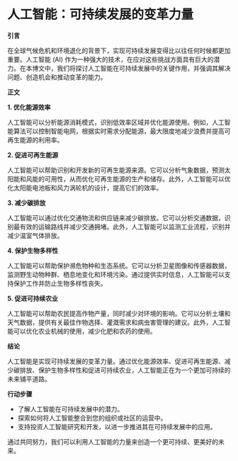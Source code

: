 # 人工智能：可持续发展的变革力量

**引言**

在全球气候危机和环境退化的背景下，实现可持续发展变得比以往任何时候都更加重要。人工智能 (AI) 作为一种强大的技术，在应对这些挑战方面具有巨大的潜力。在本博文中，我们将探讨人工智能在可持续发展中的关键作用，并强调其解决问题、创造机会和推动变革的能力。

**正文**

**1. 优化能源效率**

人工智能可以分析能源消耗模式，识别低效率区域并优化能源使用。例如，人工智能算法可以控制智能电网，根据实时需求分配能源，最大限度地减少浪费并提高可再生能源的利用率。

**2. 促进可再生能源**

人工智能可以帮助识别和开发新的可再生能源来源。它可以分析气象数据，预测太阳能和风能的可用性，从而优化可再生能源的生产和储存。此外，人工智能可以优化太阳能电池板和风力涡轮机的设计，提高它们的效率。

**3. 减少碳排放**

人工智能可以通过优化交通物流和供应链来减少碳排放。它可以分析交通数据，识别最有效的运输路线并减少交通拥堵。此外，人工智能可以监测工业流程，识别并减少温室气体排放。

**4. 保护生物多样性**

人工智能可以帮助保护濒危物种和生态系统。它可以分析卫星图像和传感器数据，监测野生动物种群、栖息地变化和环境污染。通过提供实时信息，人工智能可以支持保护工作并防止生物多样性丧失。

**5. 促进可持续农业**

人工智能可以帮助农民提高作物产量，同时减少对环境的影响。它可以分析土壤和天气数据，提供有关最佳作物选择、灌溉需求和病虫害管理的建议。此外，人工智能可以优化农业机械的使用，减少化肥和农药的使用。

**结论**

人工智能是实现可持续发展的变革力量。通过优化能源效率、促进可再生能源、减少碳排放、保护生物多样性和促进可持续农业，人工智能正在为一个更加可持续的未来铺平道路。

**行动步骤**

* 了解人工智能在可持续发展中的潜力。
* 探索如何将人工智能整合到您的组织或社区的运营中。
* 支持投资人工智能研究和开发，以进一步推进其在可持续发展中的应用。

通过共同努力，我们可以利用人工智能的力量来创造一个更可持续、更美好的未来。
